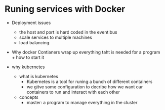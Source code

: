 # Runing services with Docker

- Deployment issues

  - the host and port is hard coded in the event bus
  - scale services to multiple machines
  - load balancing

- Why docker
  Contianers wrap up everything taht is needed for a program + how to start it

- why kubernetes
  - what is kubernetes
    - Kubernetes is a tool for runing a bunch of different containers
    - we gitve some configuration to decribe how we want our containers to run and interact with each other
  - concepts
    - master: a program to manage everything in the cluster

